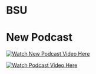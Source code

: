 # BSU
# New Podcast  
[![Watch New Podcast Video Here](https://img.youtube.com/vi/IEI-jxkghJU/0.jpg)](https://www.youtube.com/embed/IEI-jxkghJU?autoplay=1&loop=1)

[![Watch Podcast Video Here](https://img.youtube.com/vi/98_LY3ECEl0/0.jpg)](https://www.youtube.com/embed/98_LY3ECEl0?autoplay=1&loop=1)
